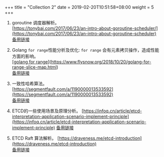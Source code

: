 +++
title = "Collection 2"
date =  2019-02-20T10:51:58+08:00
weight = 5
+++

1. goroutine 调度器解析。    
   [https://tonybai.com/2017/06/23/an-intro-about-goroutine-scheduler/](https://tonybai.com/2017/06/23/an-intro-about-goroutine-scheduler)    
   [备用链接](https://www.evernote.com/shard/s499/u/0/sh/f27c1cd8-734b-486e-9f7d-7f988b8649eb/7034f2a84388c053628ba819ae0a5ce2)    

2. Golang `for range`性能分析及优化: `for range` 会有元素拷贝操作，造成性能方面的影响。    
   [[golang for range](https://www.flysnow.org/2018/10/20/golang-for-range-slice-map.html)](https://www.flysnow.org/2018/10/20/golang-for-range-slice-map.html)    
   [备用链接](https://www.evernote.com/shard/s499/u/0/sh/b5f0dbef-1072-4211-bfde-f3b56e243f6c/af6da1046f8e686a2694ce87c6446c09)

3. 一致性哈希算法。    
   [https://segmentfault.com/a/1190000013533592](https://segmentfault.com/a/1190000013533592)    
   [备用链接](https://www.evernote.com/shard/s499/u/0/sh/ccdca073-3bb3-4179-ae17-413504c76ca6/64b64e5eefbddccbeb367037e36fa7e1)

4. ETCD的一些使用场景及原理分析。
   [https://infoq.cn/article/etcd-interpretation-application-scenario-implement-principle](https://infoq.cn/article/etcd-interpretation-application-scenario-implement-principle)
   [备用链接](https://www.evernote.com/shard/s499/u/0/sh/dd40c748-bd9b-4686-85ae-245ef7ca1af3/d1006d54426e5bdfe4a89d0813919cfa)

5. ETCD Raft 算法解析。
   [https://draveness.me/etcd-introduction](https://draveness.me/etcd-introduction)    
   [备用链接](https://www.evernote.com/shard/s499/u/0/sh/b1031e8c-a03d-4ebb-872c-ac935828a5a0/e6403a5d495d57397b6ced5b7c4eb517)